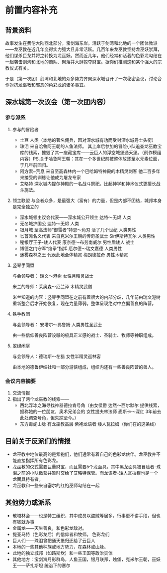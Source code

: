 # 前置内容补充
## 背景资料
故事发生在费伦大陆西北部分，宝剑海东岸。活跃于剑湾和北地的一个团体教派——龙巫教在近几年变得实力强大且非常活跃。几百年来龙巫教坚持龙巫妖崇拜，他们谋杀巨龙并将之转换为龙巫妖。然而近几年，他们经常和活着的色彩龙勾结在一起袭击剑湾和北地的商队、聚落并大肆掠夺财宝。据你们推测这和某个强大的宗教仪式有关。

于是（第一次团）剑湾和北地的众多势力齐聚深水城召开了一次秘密会议，讨论合作对抗龙巫教和邪恶的色彩龙的诸多事宜。

## 深水城第一次议会（第一次团内容）
### 参与派系
1. 参与的冒险者
   * 土豆 人类（本地的著名佣兵，因对深水城有功而受封深水城爵士头衔）
   * 珠泪 来自哈鲁阿王朝的人鱼法师。 其上岸后参加的冒险小队追查龙巫教宝库的线索，摧毁了其一座藏宝库——云巨人的浮空城堡通天堡。（前作模组内容）PS.关于哈鲁阿王朝：其在一个多世纪前被整体放逐至水元素位面，于几年前回归。
   * 阿方索~荒息 来自至高森林内一个巴哈姆特神殿的木精灵刺客 他二百多年来接受的训练让他成为屠龙专家
   * 艾略特 深水城内提尔神殿的一名战斗祭祀。比起神学和神术仪式更擅长战斗施法。

2. 领主联盟
   与会者众多，是最强大（富有）的力量，但是内部不团结，城邦本身是完全独立的
   * 深水城领主议会代表——深水城公开领主 达特～无烬 人类
   * 无冬城护国公 达特～无烬 人类
   * 银月城 至高法师“御雷者”特恩～角刃 活了几个世纪 人类男性
   * 匕首滩名义代表 来自克米尔王朝的传奇圣武士 Sir伊斯特瓦尔 人类男性
   * 秘银厅王子-矮人代表 康奈德～布劳南威尔 男性盾矮人 战士
   * 博德之门守军“焰拳”指挥 厄尔德～瑞文嘉德 人类男性
   * 迷雾森林之王 代表此地全体精灵 梅朗德拉奇 男性木精灵

3. 竖琴手同盟
   
   与会领导者： 瑞文～港树 女性月精灵战士

   米兰的导师：莱奥森～厄兰泽 木精灵武僧

   米兰知道的内容：竖琴手同盟在之前有着很大的内部分歧，几年前由瑞文港树重新整合后才开始恢复，现在力量薄弱。整体呈现绝对中立偏善良的阵营。

4. 铁手教团

    与会领导者： 安塔尔～弗鲁姆 人类男性圣武士

    由一些信仰善良阵营设祇的极具正义感的战士、圣骑士、牧师等神职组成。

5. 翠绿闲庭
   
   与会领导人：德瑞斯～冬猎 女性半精灵巡林客

   由本地的德鲁伊结社和一部分游侠组成，组织内还有一些善良阵营的兽人。

### 会议内容摘要
1. 交流情报
2. 指出了两个龙巫教的线索——
   * 西北浮冰之海寻找神器德拉肯号角（由女侯爵 达然～西尔默尔 提供线索，据称她的一位朋友，奥术兄弟会的 女性提夫林法师 麦斯卡～深红 3年前去此处调查号角，但失踪至今。）
   * 东方毒蛇山脉 有龙巫教高层 紫袍龙语者 矮人瓦拉姆（你们在的这条线）

## 目前关于反派们的情报
* 龙巫教中地位最高的是紫袍们，他们通常有着自己的色彩龙伙伴。龙巫教并不能直接指挥所有色彩龙。
* 龙巫教的仪式需要巨量财宝，而且需要5个龙面具。其中黑龙面具被冒险者-珠泪之前的小队缴获并暂时交给了艾略特保管。而龙语者-矮人瓦拉穆也是一个龙面具持有者。
* 龙巫教和一些来自塞尔的红袍巫师勾结在一起
  

## 其他势力或派系
* 散塔林会——也是特工组织，其中成员以盗贼等居多，行事更不讲手段，但也有钱就办事
* 金属龙——天生善良，和色彩龙敌对。
* 提亚马特（色彩龙后）的信仰者和牧师。 色彩龙们
* 巨人们——珠泪曾把通天堡归还给了云巨人
* 本地的一些其他种族或地方势力，在森林或山脉。
* 此地的独立城邦（如路斯坎）和一些王国等政治实体
* 其他地方：宝剑海月影群岛，人鱼王国，银月联邦，烛堡，克米尔王朝，巫妖王——萨扎斯坦 统治下的塞尔


